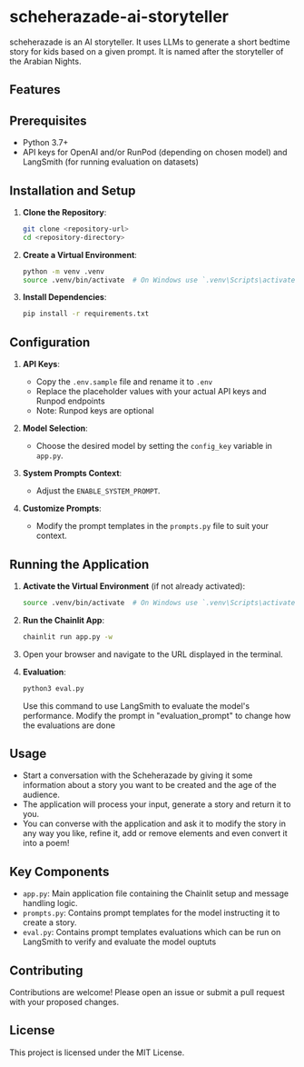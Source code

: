 # scheherazade-ai-storyteller
scheherazade is an AI storyteller. It uses LLMs to generate a short bedtime story for kids based on a given prompt. It is named after the storyteller of the Arabian Nights.

## Features

## Prerequisites

- Python 3.7+
- API keys for OpenAI and/or RunPod (depending on chosen model) and LangSmith (for running evaluation on datasets)

## Installation and Setup

1. **Clone the Repository**:
   ```sh
   git clone <repository-url>
   cd <repository-directory>
   ```

2. **Create a Virtual Environment**:
   ```sh
   python -m venv .venv
   source .venv/bin/activate  # On Windows use `.venv\Scripts\activate`
   ```

3. **Install Dependencies**:
   ```sh
   pip install -r requirements.txt
   ```

## Configuration

1. **API Keys**: 
   - Copy the `.env.sample` file and rename it to `.env`
   - Replace the placeholder values with your actual API keys and Runpod endpoints
   - Note: Runpod keys are optional

2. **Model Selection**:
   - Choose the desired model by setting the `config_key` variable in `app.py`.

3. **System Prompts Context**:
   - Adjust the `ENABLE_SYSTEM_PROMPT`.

4. **Customize Prompts**:
   - Modify the prompt templates in the `prompts.py` file to suit your context.

## Running the Application

1. **Activate the Virtual Environment** (if not already activated):
   ```sh
   source .venv/bin/activate  # On Windows use `.venv\Scripts\activate`
   ```

2. **Run the Chainlit App**:
   ```sh
   chainlit run app.py -w
   ```

3. Open your browser and navigate to the URL displayed in the terminal.

4. **Evaluation**:
   ```sh
   python3 eval.py
   ```
   Use this command to use LangSmith to evaluate the model's performance. Modify the prompt in "evaluation_prompt" to change how the evaluations are done

## Usage

- Start a conversation with the Scheherazade by giving it some information about a story you want to be created and the age of the audience.
- The application will process your input, generate a story and return it to you.
- You can converse with the application and ask it to modify the story in any way you like, refine it, add or remove elements and even convert it into a poem!

## Key Components

- `app.py`: Main application file containing the Chainlit setup and message handling logic.
- `prompts.py`: Contains prompt templates for the model instructing it to create a story.
- `eval.py`: Contains prompt templates evaluations which can be run on LangSmith to verify and evaluate the model ouptuts

## Contributing

Contributions are welcome! Please open an issue or submit a pull request with your proposed changes.

## License

This project is licensed under the MIT License.
